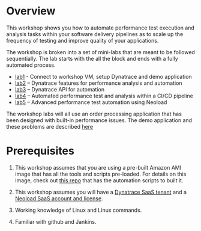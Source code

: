 # Overview

This workshop shows you how to automate performance test execution and analysis tasks within your software delivery pipelines as to scale up the frequency of testing and improve quality of your applications.

The workshop is broken into a set of mini-labs that are meant to be followed sequentially. The lab starts with the all the block and ends with a fully automated process.

* [lab1](./lab1/README.md) - Connect to workshop VM, setup Dynatrace and demo application 
* [lab2](./lab2/README.md) – Dynatrace features for performance analysis and automation
* [lab3](./lab3/README.md) – Dynatrace API for automation
* [lab4](./lab4/README.md) – Automated performance test and analysis within a CI/CD pipeline 
* [lab5](./lab5/README.md) – Advanced performance test automation using Neoload

The workshop labs will all use an order processing application that has been designed with built-in performance issues.  The demo application and these problems are described [here](APPLICATION.md)

# Prerequisites

1. This workshop assumes that you are using a pre-built Amazon AMI image that has all the tools and scripts pre-loaded. For details on this image, check out [this repo](https://github.com/dynatrace-neoload-perf-workshop-infra/infra-tooling) that has the automation scripts to built it.

2. This workshop assumes you will have a [Dynatrace SaaS tenant](https://www.dynatrace.com/trial/) and a [Neoload SaaS account and license](https://www.neotys.com/).

3. Working knowledge of Linux and Linux commands.

4. Familiar with github and Jankins.
